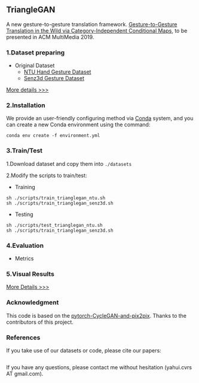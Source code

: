 ## TriangleGAN

A new gesture-to-gesture translation framework. [Gesture-to-Gesture Translation in the Wild via Category-Independent Conditional Maps](), to be presented in ACM MultiMedia 2019.


### 1.Dataset preparing

 - Original Dataset
   - [NTU Hand Gesture Dataset](https://drive.google.com/file/d/1f8tUHid1KmnwbgskGMXmobOxMfbxIgHM/view)
   - [Senz3d Gesture Dataset](http://lttm.dei.unipd.it/downloads/gesture/#senz3d)

[More details >>>](./datasets/README.md)

### 2.Installation

We provide an user-friendly configuring method via [Conda](https://docs.conda.io/en/latest/) system, and you can create a new Conda environment using the command:

```
conda env create -f environment.yml
```

### 3.Train/Test

 1.Download dataset and copy them into `./datasets`
 
 2.Modify the scripts to train/test:

  - Training

```
sh ./scripts/train_trianglegan_ntu.sh
sh ./scripts/train_trianglegan_senz3d.sh
```
 - Testing

```
sh ./scripts/test_trianglegan_ntu.sh
sh ./scripts/train_trianglegan_senz3d.sh
```

### 4.Evaluation

 - Metrics

### 5.Visual Results

[More Details >>>](./figures/README.md)

### Acknowledgment

This code is based on the [pytorch-CycleGAN-and-pix2pix](https://github.com/junyanz/pytorch-CycleGAN-and-pix2pix). Thanks to the contributors of this project.

### References

If you take use of our datasets or code, please cite our papers:

```

```

If you have any questions, please contact me without hesitation (yahui.cvrs AT gmail.com).
